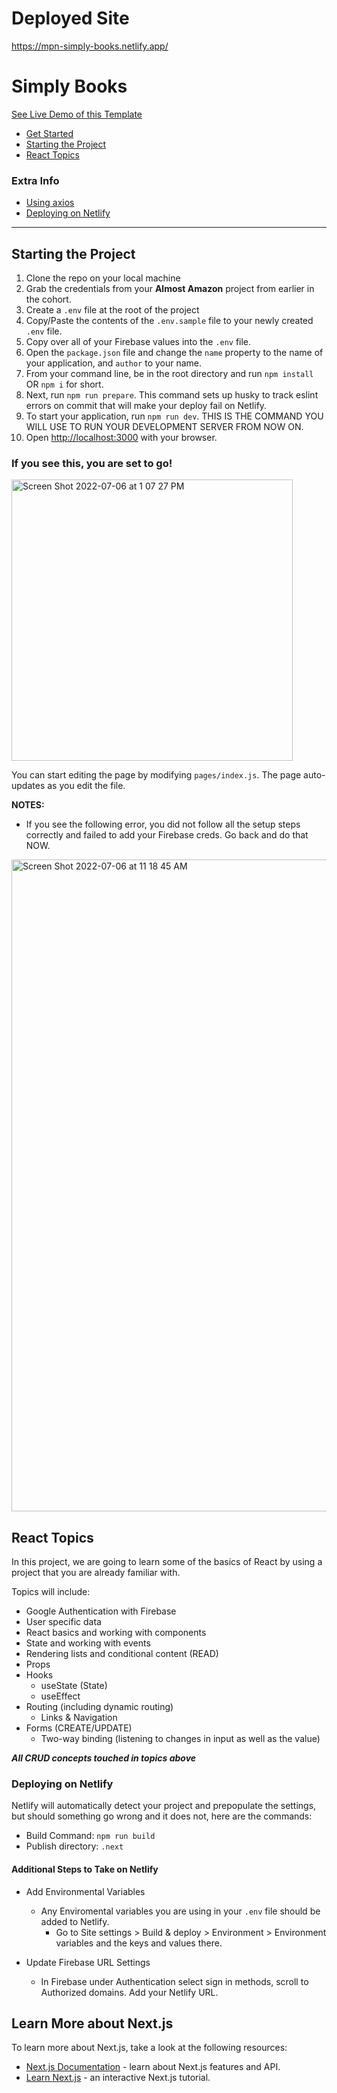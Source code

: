 # Deployed Site

https://mpn-simply-books.netlify.app/

# Simply Books

[See Live Demo of this Template](https://drt-next-js-template.netlify.app/)

- [Get Started](#get-started)
- [Starting the Project](#starting-the-project)
- [React Topics](#react-topics)
### Extra Info
- [Using axios](#using-axios)
- [Deploying on Netlify](#deploying-on-netlify)
___

## Starting the Project
1. Clone the repo on your local machine
1. Grab the credentials from your **Almost Amazon** project from earlier in the cohort. 
1. Create a `.env` file at the root of the project
1. Copy/Paste the contents of the `.env.sample` file to your newly created `.env` file.
1. Copy over all of your Firebase values into the `.env` file.
1. Open the `package.json` file and change the `name` property to the name of your application, and `author` to  your name.
1. From your command line, be in the root directory and run `npm install` OR `npm i` for short.
1. Next, run `npm run prepare`. This command sets up husky to track eslint errors on commit that will make your deploy fail on Netlify.
1. To start your application, run `npm run dev`. THIS IS THE COMMAND YOU WILL USE TO RUN YOUR DEVELOPMENT SERVER FROM NOW ON.
1. Open [http://localhost:3000](http://localhost:3000) with your browser.

### If you see this, you are set to go!
<img width="450" alt="Screen Shot 2022-07-06 at 1 07 27 PM" src="https://user-images.githubusercontent.com/29741570/177615077-9b6a75bc-0260-4d29-bb88-bd95a3140687.png">


You can start editing the page by modifying `pages/index.js`. The page auto-updates as you edit the file.

**NOTES:** 
- If you see the following error, you did not follow all the setup steps correctly and failed to add your Firebase creds. Go back and do that NOW.

<img width="1043" alt="Screen Shot 2022-07-06 at 11 18 45 AM" src="https://user-images.githubusercontent.com/29741570/177612501-c2628f18-4bbd-4de9-aae6-27ffba1172d6.png">


## React Topics
In this project, we are going to learn some of the basics of React by using a project that you are already familiar with.

Topics will include:
- Google Authentication with Firebase
- User specific data
- React basics and working with components
- State and working with events
- Rendering lists and conditional content (READ)
- Props
- Hooks
  - useState (State)
  - useEffect
- Routing (including dynamic routing)
  - Links & Navigation
- Forms (CREATE/UPDATE)
  - Two-way binding (listening to changes in input as well as the value)

**_All CRUD concepts touched in topics above_**

### Deploying on Netlify
Netlify will automatically detect your project and prepopulate the settings, but should something go wrong and it does not, here are the commands:

- Build Command: `npm run build`
- Publish directory: `.next`

#### Additional Steps to Take on Netlify
- Add Environmental Variables
    - Any Enviromental variables you are using in your `.env` file should be added to Netlify. 
        - Go to Site settings > Build & deploy > Environment > Environment variables and the keys and values there.

- Update Firebase URL Settings
    - In Firebase under Authentication select sign in methods, scroll to Authorized domains. Add your Netlify URL.
        
## Learn More about Next.js
To learn more about Next.js, take a look at the following resources:

- [Next.js Documentation](https://nextjs.org/docs) - learn about Next.js features and API.
- [Learn Next.js](https://nextjs.org/learn) - an interactive Next.js tutorial.

